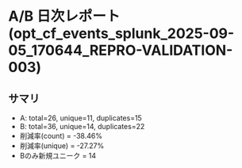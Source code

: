 # A/B 日次レポート (opt_cf_events_splunk_2025-09-05_170644_REPRO-VALIDATION-003)

## サマリ
- A: total=26, unique=11, duplicates=15
- B: total=36, unique=14, duplicates=22
- 削減率(count) = -38.46%
- 削減率(unique) = -27.27%
- Bのみ新規ユニーク = 14